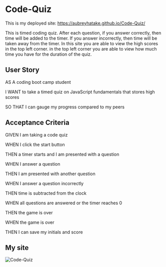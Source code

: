 # Code-Quiz

This is my deployed site: https://aubreyhatake.github.io/Code-Quiz/

This is timed coding quiz. After each question, if you answer correctly, then time will be added to the timer. If you answer incorrectly, then time will be taken away from the timer. 
In this site you are able to view the high scores in the top left corner.
in the top left corner you are able to view how much time you have for the duration of the quiz.

## User Story 

AS A coding boot camp student

I WANT to take a timed quiz on JavaScript fundamentals that stores high scores

SO THAT I can gauge my progress compared to my peers

## Acceptance Criteria 

GIVEN I am taking a code quiz

WHEN I click the start button

THEN a timer starts and I am presented with a question

WHEN I answer a question

THEN I am presented with another question

WHEN I answer a question incorrectly

THEN time is subtracted from the clock

WHEN all questions are answered or the timer reaches 0

THEN the game is over

WHEN the game is over

THEN I can save my initials and score

## My site 

![Code-Quiz](../OneDrive/Pictures/Screenshot%202023-03-19%20200510.jpg)
